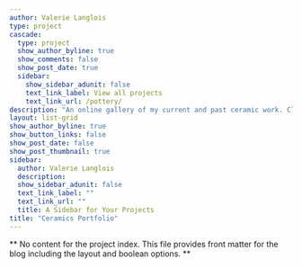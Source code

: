 ```yaml
---
author: Valerie Langlois
type: project
cascade:
  type: project
  show_author_byline: true
  show_comments: false
  show_post_date: true
  sidebar:
    show_sidebar_adunit: false
    text_link_label: View all projects
    text_link_url: /pottery/
description: "An online gallery of my current and past ceramic work. Click on an image to access the store listing, if still available." 
layout: list-grid
show_author_byline: true
show_button_links: false
show_post_date: false
show_post_thumbnail: true
sidebar:
  author: Valerie Langlois
  description:
  show_sidebar_adunit: false
  text_link_label: ""
  text_link_url: ""
  title: A Sidebar for Your Projects
title: "Ceramics Portfolio"
---
```


** No content for the project index. This file provides front matter for the blog including the layout and boolean options. **
